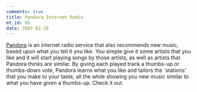 ```yaml
--- 
comments: true
title: Pandora Internet Radio
mt_id: 95
date: 2007-02-25
---
```

[Pandora](http://pandora.com) is an internet radio service that also recommends new music, based upon what you tell it you like.  You simple give it some artists that you like and it will start playing songs by those artists, as well as artists that Pandora thinks are similar.  By giving each played track a thumbs-up or thumbs-down vote, Pandora learns what you like and tailors the 'stations' that you make to your taste, all the while showing you new music similar to what you have given a thumbs-up.  Check it out.
